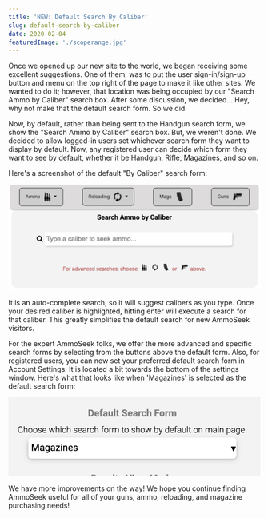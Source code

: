 ```yaml
---
title: 'NEW: Default Search By Caliber'
slug: default-search-by-caliber
date: 2020-02-04
featuredImage: './scoperange.jpg'
---
```


Once we opened up our new site to the world, we began receiving some excellent suggestions. One of them, was to put the user sign-in/sign-up button and menu on the top right of the page to make it like other sites. We wanted to do it; however, that location was being occupied by our "Search Ammo by Caliber" search box. After some discussion, we decided... Hey, why not make that the default search form. So we did.

Now, by default, rather than being sent to the Handgun search form, we show the "Search Ammo by Caliber" search box. But, we weren't done. We decided to allow logged-in users set whichever search form they want to display by default. Now, any registered user can decide which form they want to see by default, whether it be Handgun, Rifle, Magazines, and so on.

Here's a screenshot of the default "By Caliber" search form:

![By Caliber Search](./bycaliber.png)

It is an auto-complete search, so it will suggest calibers as you type. Once your desired caliber is highlighted, hitting enter will execute a search for that caliber. This greatly simplifies the default search for new AmmoSeek visitors.

For the expert AmmoSeek folks, we offer the more advanced and specific search forms by selecting from the buttons above the default form. Also, for registered users, you can now set your preferred default search form in Account Settings. It is located a bit towards the bottom of the settings window. Here's what that looks like when 'Magazines' is selected as the default search form:

![Preferred Search Form Setting](./preferredsearch.png)

We have more improvements on the way! We hope you continue finding AmmoSeek useful for all of your guns, ammo, reloading, and magazine purchasing needs!
